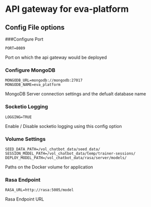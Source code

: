 # API gateway for eva-platform 

## Config File options 


###Configure Port 

    PORT=8089

Port on which the api gateway would be deployed
    
### Configure MongoDB
    MONGODB_URL=mongodb://mongodb:27017
    MONGODB_NAME=eva_platform
MongoDB Server connection settings and the defualt database name 

### Socketio Logging
    
    LOGGING=TRUE
Enable / Disable socketio logging using this config option

### Volume Settings 
    
    SEED_DATA_PATH=/vol_chatbot_data/seed_data/
    SESSION_MODEL_PATH=/vol_chatbot_data/temp/trainer-sessions/
    DEPLOY_MODEL_PATH=/vol_chatbot_data/rasa/server/models/

Paths on the Docker volume for application
    
### Rasa Endpoint 

    RASA_URL=http://rasa:5005/model
Rasa Endpoint URL 